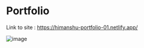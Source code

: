 # Portfolio

Link to site : https://himanshu-portfolio-01.netlify.app/

![image](https://user-images.githubusercontent.com/79087876/158193282-c24cf105-0288-41f8-bad6-0bf3a3ebd8f4.png)
